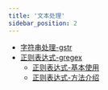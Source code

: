```yaml
---
title: '文本处理'
sidebar_position: 2
---
```


- [字符串处理-gstr](/docs/组件列表/文本处理/字符串处理-gstr)
- [正则表达式-gregex](/docs/组件列表/文本处理/正则表达式-gregex)
  - [正则表达式-基本使用](/docs/组件列表/文本处理/正则表达式-gregex/正则表达式-基本使用)
  - [正则表达式-方法介绍](/docs/组件列表/文本处理/正则表达式-gregex/正则表达式-方法介绍)